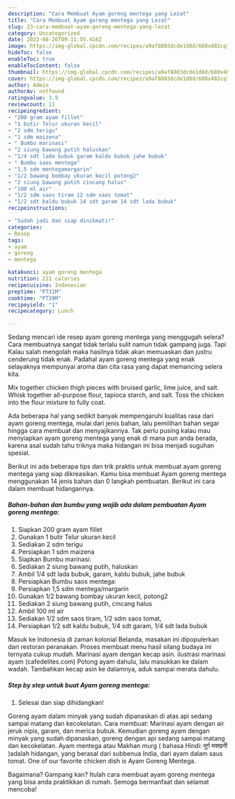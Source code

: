 ```yaml
---
description: "Cara Membuat Ayam goreng mentega yang Lezat"
title: "Cara Membuat Ayam goreng mentega yang Lezat"
slug: 23-cara-membuat-ayam-goreng-mentega-yang-lezat
category: Uncategorized
date: 2022-08-26T09:11:55.416Z
image: https://img-global.cpcdn.com/recipes/a9af8803dcde1d8d/680x482cq70/ayam-goreng-mentega-foto-resep-utama.jpg
hideToc: false
enableToc: true
enableTocContent: false
thumbnail: https://img-global.cpcdn.com/recipes/a9af8803dcde1d8d/680x482cq70/ayam-goreng-mentega-foto-resep-utama.jpg
cover: https://img-global.cpcdn.com/recipes/a9af8803dcde1d8d/680x482cq70/ayam-goreng-mentega-foto-resep-utama.jpg
author: Admin
authorAv: notfound
ratingvalue: 3.9
reviewcount: 11
recipeingredient:
- "200 gram ayam fillet"
- "1 butir Telur ukuran kecil"
- "2 sdm terigu"
- "1 sdm maizena"
- " Bumbu marinasi"
- "2 siung bawang putih haluskan"
- "1/4 sdt lada bubuk garam kaldu bubuk jahe bubuk"
- " Bumbu saos mentega"
- "1,5 sdm mentegamargarin"
- "1/2 bawang bombay ukuran kecil potong2"
- "2 siung bawang putih cincang halus"
- "100 ml air"
- "1/2 sdm saos tiram 12 sdm saos tomat"
- "1/2 sdt kaldu bubuk 14 sdt garam 14 sdt lada bubuk"
recipeinstructions:

- "Sudah jadi dan siap dinikmati!"
categories:
- Resep
tags:
- ayam
- goreng
- mentega

katakunci: ayam goreng mentega 
nutrition: 221 calories
recipecuisine: Indonesian
preptime: "PT31M"
cooktime: "PT39M"
recipeyield: "1"
recipecategory: Lunch

---
```



Sedang mencari ide resep ayam goreng mentega yang menggugah selera? Cara membuatnya sangat tidak terlalu sulit namun tidak gampang juga. Tapi Kalau salah mengolah maka hasilnya tidak akan memuaskan dan justru cenderung tidak enak. Padahal ayam goreng mentega yang enak selayaknya mempunyai aroma dan cita rasa yang dapat memancing selera kita.


Mix together chicken thigh pieces with bruised garlic, lime juice, and salt. Whisk together all-purpose flour, tapioca starch, and salt. Toss the chicken into the flour mixture to fully coat.

Ada beberapa hal yang sedikit banyak mempengaruhi kualitas rasa dari ayam goreng mentega, mulai dari jenis bahan, lalu pemilihan bahan segar hingga cara membuat dan menyajikannya. Tak perlu pusing kalau mau menyiapkan ayam goreng mentega yang enak di mana pun anda berada, karena asal sudah tahu triknya maka hidangan ini bisa menjadi suguhan spesial.


Berikut ini ada beberapa tips dan trik praktis untuk membuat ayam goreng mentega yang siap dikreasikan. Kamu bisa membuat Ayam goreng mentega menggunakan 14 jenis bahan dan 0 langkah pembuatan. Berikut ini cara dalam membuat hidangannya.

<!--inarticleads1-->

##### Bahan-bahan dan bumbu yang wajib ada dalam pembuatan Ayam goreng mentega:

1. Siapkan 200 gram ayam fillet
1. Gunakan 1 butir Telur ukuran kecil
1. Sediakan 2 sdm terigu
1. Persiapkan 1 sdm maizena
1. Siapkan  Bumbu marinasi:
1. Sediakan 2 siung bawang putih, haluskan
1. Ambil 1/4 sdt lada bubuk, garam, kaldu bubuk, jahe bubuk
1. Persiapkan  Bumbu saos mentega:
1. Persiapkan 1,5 sdm mentega/margarin
1. Gunakan 1/2 bawang bombay ukuran kecil, potong2
1. Sediakan 2 siung bawang putih, cincang halus
1. Ambil 100 ml air
1. Sediakan 1/2 sdm saos tiram, 1/2 sdm saos tomat,
1. Persiapkan 1/2 sdt kaldu bubuk, 1/4 sdt garam, 1/4 sdt lada bubuk


Masuk ke Indonesia di zaman kolonial Belanda, masakan ini dipopulerkan dari restoran peranakan. Proses membuat menu hasil silang budaya ini ternyata cukup mudah. Marinasi ayam dengan kecap asin. ilustrasi marinasi ayam (cafedelites.com) Potong ayam dahulu, lalu masukkan ke dalam wadah. Tambahkan kecap asin ke dalamnya, aduk sampai merata dahulu. 

<!--inarticleads2-->

##### Step by step untuk buat Ayam goreng mentega:


1. Selesai dan siap dihidangkan!

Goreng ayam dalam minyak yang sudah dipanaskan di atas api sedang sampai matang dan kecokelatan. Cara membuat: Marinasi ayam dengan air jeruk nipis, garam, dan merica bubuk. Kemudian goreng ayam dengan minyak yang sudah dipanaskan, goreng dengan api sedang sampai matang dan kecokelatan. Ayam mentega atau Makhan murg ( bahasa Hindi: मुर्ग़ मक्खनी )adalah hidangan, yang berasal dari subbenua India, dari ayam dalam saus tomat. One of our favorite chicken dish is Ayam Goreng Mentega. 

Bagaimana? Gampang kan? Itulah cara membuat ayam goreng mentega yang bisa anda praktikkan di rumah. Semoga bermanfaat dan selamat mencoba!
